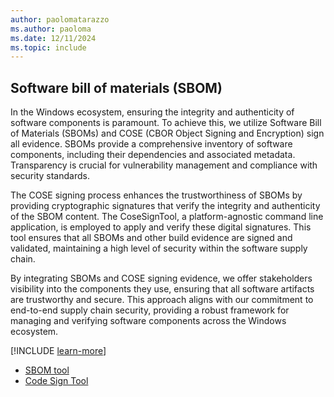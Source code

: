 ```yaml
---
author: paolomatarazzo
ms.author: paoloma
ms.date: 12/11/2024
ms.topic: include
---
```


## Software bill of materials (SBOM)

In the Windows ecosystem, ensuring the integrity and authenticity of software components is paramount. To achieve this, we utilize Software Bill of Materials (SBOMs) and COSE (CBOR Object Signing and Encryption) sign all evidence. SBOMs provide a comprehensive inventory of software components, including their dependencies and associated metadata. Transparency is crucial for vulnerability management and compliance with security standards.

The COSE signing process enhances the trustworthiness of SBOMs by providing cryptographic signatures that verify the integrity and authenticity of the SBOM content. The CoseSignTool, a platform-agnostic command line application, is employed to apply and verify these digital signatures. This tool ensures that all SBOMs and other build evidence are signed and validated, maintaining a high level of security within the software supply chain.

By integrating SBOMs and COSE signing evidence, we offer stakeholders visibility into the components they use, ensuring that all software artifacts are trustworthy and secure. This approach aligns with our commitment to end-to-end supply chain security, providing a robust framework for managing and verifying software components across the Windows ecosystem.

[!INCLUDE [learn-more](learn-more.md)]

- [SBOM tool](https://github.com/microsoft/sbom-tool)
- [Code Sign Tool](https://github.com/microsoft/CoseSignTool)
